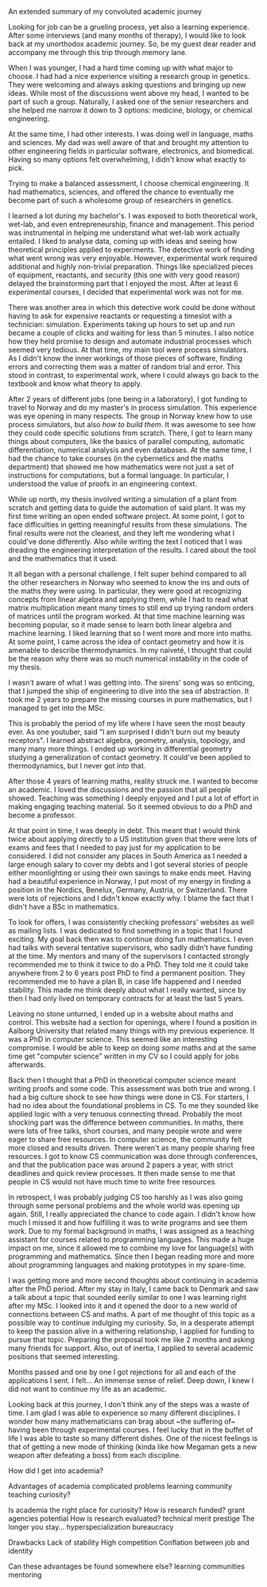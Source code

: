 An extended summary of my convoluted academic journey

Looking for job can be a grueling process, yet also a learning experience.
After some interviews (and many months of therapy), I would like to look back at my unorthodox academic journey.
So, be my guest dear reader and accompany me through this trip through memory lane.


When I was younger, I had a hard time coming up with what major to choose.
I had had a nice experience visiting a research group in genetics. 
They were welcoming and always asking questions and bringing up new ideas.
While most of the discussions went above my head, I wanted to be part of such a group.
Naturally, I asked one of the senior researchers and she helped me narrow it down to 3 options: medicine, biology, or chemical engineering.

At the same time, I had other interests.
I was doing well in language, maths and sciences. 
My dad was well aware of that and brought my attention to other engineering fields in particular software, electronics, and biomedical.
Having so many options felt overwhelming, I didn't know what exactly to pick. 

Trying to make a balanced assessment, I choose chemical engineering.
It had mathematics, sciences, and offered the chance to eventually me become part of such a wholesome group of researchers in genetics.

I learned a lot during my bachelor's. 
I was exposed to both theoretical work, wet-lab, and even entrepreneurship, finance and management. 
This period was instrumental in helping me understand what wet-lab work actually entailed. 
I liked to analyse data, coming up with ideas and seeing how theoretical principles applied to experiments.
The detective work of finding what went wrong was very enjoyable.
However, experimental work required additional and highly non-trivial preparation.
Things like specialized pieces of equipment, reactants, and security (this one with very good reason) delayed the brainstorming part that I enjoyed the most.
After at least 6 experimental courses, I decided that experimental work was not for me.

There was another area in which this detective work could be done without having to ask for expensive reactants or requesting a timeslot with a technician: simulation.
Experiments taking up hours to set up and run became a couple of clicks and waiting for less than 5 minutes. 
I also notice how they held promise to design and automate industrial processes which seemed very tedious.
At that time, my main tool were process simulators. 
As I didn't know the inner workings of those pieces of software, finding errors and correcting them was a matter of random trial and error.
This stood in contrast, to experimental work, where I could always go back to the textbook and know what theory to apply.

After 2 years of different jobs (one being in a laboratory), I got funding to travel to Norway and do my master's in process simulation.
This experience was eye opening in many respects. 
The group in Norway knew how to use process simulators, but also *how to build them*.
It was awesome to see how they could code specific solutions from scratch.
There, I got to learn many things about computers, like the basics of parallel computing, automatic differentiation, numerical analysis and even databases.
At the same time, I had the chance to take courses (in the cybernetics and the maths department) that showed me how mathematics were not just a set of instructions for computations, but a formal language. 
In particular, I understood the value of proofs in an engineering context.

While up north, my thesis involved writing a simulation of a plant from scratch and getting data to guide the automation of said plant.
It was my first time writing an open ended software project. 
At some point, I got to face difficulties in getting meaningful results from these simulations.
The final results were not the cleanest, and they left me wondering what I could've done differently.
Also while writing the text I noticed that I was dreading the engineering interpretation of the results.
I cared about the tool and the mathematics that it used.

It all began with a personal challenge. 
I felt super behind compared to all the other researchers in Norway who seemed to know the ins and outs of the maths they were using.
In particular, they were good at recognizing concepts from linear algebra and applying them, while I had to read what matrix multiplication meant many times to still end up trying random orders of matrices until the program worked.
At that time machine learning was becoming popular, so it made sense to learn both linear algebra and machine learning.
I liked learning that so I went more and more into maths.
At some point, I came across the idea of contact geometry and how it is amenable to describe thermodynamics.
In my naiveté, I thought that could be the reason why there was so much numerical instability in the code of my thesis.

I wasn't aware of what I was getting into. 
The sirens' song was so enticing, that I jumped the ship of engineering to dive into the sea of abstraction.
It took me 2 years to prepare the missing courses in pure mathematics, but I managed to get into the MSc.

This is probably the period of my life where I have seen the most beauty ever.
As one youtuber, said "I am surprised I didn't burn out my beauty receptors".
I learned abstract algebra, geometry, analysis, topology, and many many more things. 
I ended up working in differential geometry studying a generalization of contact geometry.
It could've been applied to thermodynamics, but I never got into that. 

After those 4 years of learning maths, reality struck me. 
I wanted to become an academic. 
I loved the discussions and the passion that all people showed.
Teaching was something I deeply enjoyed and I put a lot of effort in making engaging teaching material. 
So it seemed obvious to do a PhD and become a professor.

At that point in time, I was deeply in debt.
This meant that I would think twice about applying directly to a US institution given that there were lots of exams and fees that I needed to pay just for my application to be considered.
I did not consider any places in South America as I needed a large enough salary to cover my debts and I got several stories of people either moonlighting or using their own savings to make ends meet.
Having had a beautiful experience in Norway, I put most of my energy in finding a position in the Nordics, Benelux, Germany, Austria, or Switzerland.
There were lots of rejections and I didn't know exactly why. 
I blame the fact that I didn't have a BSc in mathematics. 

To look for offers, I was consistently checking professors' websites as well as mailing lists.
I was dedicated to find something in a topic that I found exciting. 
My goal back then was to continue doing fun mathematics.
I even had talks with several tentative supervisors, who sadly didn't have funding at the time.
My mentors and many of the supervisors I contacted strongly recommended me to think it twice to do a PhD.
They told me it could take anywhere from 2 to 6 years post PhD to find a permanent position.
They recommended me to have a plan B, in case life happened and I needed stability.
This made me think deeply about what I really wanted, since by then I had only lived on temporary contracts for at least the last 5 years.


Leaving no stone unturned, I ended up in a website about maths and control.
This website had a section for openings, where I found a position in Aalborg University that related many things with my previous experience.
It was a PhD in computer science.
This seemed like an interesting compromise.
I would be able to keep on doing *some* maths and at the same time get "computer science" written in my CV so I could apply for jobs afterwards.

Back then I thought that a PhD in theoretical computer science meant writing proofs and some code.
This assessment was both true and wrong. 
I had a big culture shock to see how things were done in CS.
For starters, I had no idea about the foundational problems in CS.
To me they sounded like applied logic with a very tenuous connecting thread.
Probably the most shocking part was the difference between communities.
In maths, there were lots of free talks, short courses, and many people wrote and were eager to share free resources.
In computer science, the community felt more closed and results driven.
There weren't as many people sharing free resources. 
I got to know CS communication was done through conferences, and that the publication pace was around 2 papers a year, with strict deadlines and quick review processes.
It then made sense to me that people in CS would not have much time to write free resources.


In retrospect, I was probably judging CS too harshly as I was also going through some personal problems and the whole world was opening up again.
Still, I really appreciated the chance to code again. 
I didn't know how much I missed it and how fulfilling it was to write programs and see them work.
Due to my formal background in maths, I was assigned as a teaching assistant for courses related to programming languages.
This made a huge impact on me, since it allowed me to combine my love for language(s) with programming and mathematics.
Since then I began reading more and more about programming languages and making prototypes in my spare-time.

I was getting more and more second thoughts about continuing in academia after the PhD period.
After my stay in Italy, I came back to Denmark and saw a talk about a topic that sounded eerily similar to one I was learning right after my MSc.
I looked into it and it opened the door to a new world of connections between CS and maths.
A part of me thought of this topic as a possible way to continue indulging my curiosity.
So, in a desperate attempt to keep the passion alive in a withering relationship, I applied for funding to pursue that topic.
Preparing the proposal took me like 2 months and asking many friends for support.
Also, out of inertia, I applied to several academic positions that seemed interesting.

Months passed and one by one I got rejections for all and each of the applications I sent.
I felt... An immense sense of relief.
Deep down, I knew I did not want to continue my life as an academic.

Looking back at this journey, I don't think any of the steps was a waste of time.
I am glad I was able to experience so many different disciplines. 
I wonder how many mathematicians can brag about ~the suffering of~ having been through experimental courses.
I feel lucky that in the buffet of life I was able to taste so many different dishes.
One of the nicest feelings is that of getting a new mode of thinking (kinda like how Megaman gets a new weapon after defeating a boss) from each discipline.



How did I get into academia?

Advantages of academia
  complicated problems
  learning
  community
  teaching
  curiosity?

Is academia the right place for curiosity?
  How is research funded?
    grant agencies
    potential
  How is research evaluated?
    technical merit
    prestige
  The longer you stay...
    hyperspecialization
    bureaucracy

Drawbacks
  Lack of stability
  High competition
  Conflation between job and identity

Can these advantages be found somewhere else?
  learning communities
  mentoring


  
